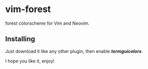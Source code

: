 # vim-forest
forest colorscheme for Vim and Neovim.

## **Installing**

Just download it like any other plugin, then enable ***termguicolors***.

I hope you like it, enjoy!
